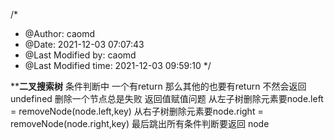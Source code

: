 /*
 * @Author: caomd 
 * @Date: 2021-12-03 07:07:43 
 * @Last Modified by: caomd
 * @Last Modified time: 2021-12-03 09:59:10
 */

********二叉搜索树****** 
条件判断中 一个有return 那么其他的也要有return 不然会返回undefined
删除一个节点总是失败 返回值赋值问题
从左子树删除元素要node.left = removeNode(node.left,key)
从右子树删除元素要node.right = removeNode(node.right,key)
最后跳出所有条件判断要返回 node 